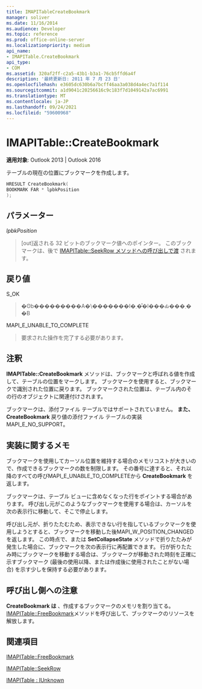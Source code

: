 ```yaml
---
title: IMAPITableCreateBookmark
manager: soliver
ms.date: 11/16/2014
ms.audience: Developer
ms.topic: reference
ms.prod: office-online-server
ms.localizationpriority: medium
api_name:
- IMAPITable.CreateBookmark
api_type:
- COM
ms.assetid: 320af2ff-c2a5-43b1-b3a1-76cb5ffd6a4f
description: '最終更新日: 2011 年 7 月 23 日'
ms.openlocfilehash: e3605dc630b6a7bcff46aa3a038d4a4ec7a1f114
ms.sourcegitcommit: a1d9041c20256616c9c183f7d1049142a7ac6991
ms.translationtype: MT
ms.contentlocale: ja-JP
ms.lasthandoff: 09/24/2021
ms.locfileid: "59600968"
---
```

# <a name="imapitablecreatebookmark"></a>IMAPITable::CreateBookmark

  
  
**適用対象**: Outlook 2013 | Outlook 2016 
  
テーブルの現在の位置にブックマークを作成します。
  
```cpp
HRESULT CreateBookmark(
BOOKMARK FAR * lpbkPosition
);
```

## <a name="parameters"></a>パラメーター

 _lpbkPosition_
  
> [out]返される 32 ビットのブックマーク値へのポインター。 このブックマークは、後で [IMAPITable::SeekRow メソッドへの呼び出しで渡](imapitable-seekrow.md) されます。 
    
## <a name="return-value"></a>戻り値

S_OK 
  
> �ʘb���������A�\�������l�܂��͒l���Ԃ���܂��B
    
MAPI_E_UNABLE_TO_COMPLETE 
  
> 要求された操作を完了する必要があります。
    
## <a name="remarks"></a>注釈

**IMAPITable::CreateBookmark** メソッドは、ブックマークと呼ばれる値を作成して、テーブルの位置をマークします。 ブックマークを使用すると、ブックマークで識別された位置に戻ります。 ブックマークされた位置は、テーブル内のその行のオブジェクトに関連付けされます。 
  
ブックマークは、添付ファイル テーブルではサポートされていません。 **また、CreateBookmark** 戻り値の添付ファイル テーブルの実装MAPI_E_NO_SUPPORT。 
  
## <a name="notes-to-implementers"></a>実装に関するメモ

ブックマークを使用してカーソル位置を維持する場合のメモリコストが大きいので、作成できるブックマークの数を制限します。 その番号に達すると、それ以降のすべての呼びMAPI_E_UNABLE_TO_COMPLETEから **CreateBookmark** を返します。
  
ブックマークは、テーブル ビューに含めなくなった行をポイントする場合があります。 呼び出し元がこのようなブックマークを使用する場合は、カーソルを次の表示行に移動して、そこで停止します。 
  
呼び出し元が、折りたたむため、表示できない行を指しているブックマークを使用しようとすると、ブックマークを移動した後MAPI_W_POSITION_CHANGEDを返します。 この時点で、または **SetCollapseState** メソッドで折りたたみが発生した場合に、ブックマークを次の表示行に再配置できます。 行が折りたたみ時にブックマークを移動する場合は、ブックマークが移動された時刻を正確に示すブックマーク (最後の使用以降、または作成後に使用されたことがない場合) を示す少しを保持する必要があります。 
  
## <a name="notes-to-callers"></a>呼び出し側への注意

 **CreateBookmark は** 、作成するブックマークのメモリを割り当てる。 [IMAPITable::FreeBookmark](imapitable-freebookmark.md)メソッドを呼び出して、ブックマークのリソースを解放します。 
  
## <a name="see-also"></a>関連項目



[IMAPITable::FreeBookmark](imapitable-freebookmark.md)
  
[IMAPITable::SeekRow](imapitable-seekrow.md)
  
[IMAPITable : IUnknown](imapitableiunknown.md)

